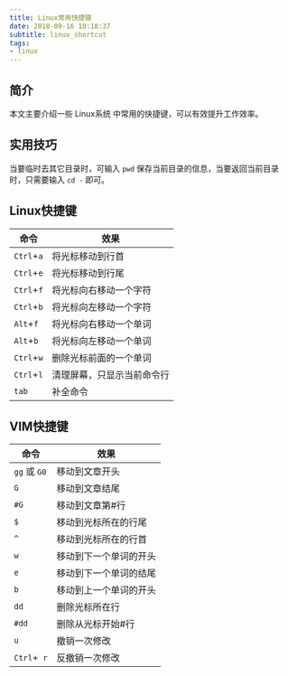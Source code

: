 ```yaml
---
title: Linux常用快捷键
date: 2018-09-16 10:18:37
subtitle: linux_shortcut
tags:
- linux
---
```


## 简介

本文主要介绍一些 Linux系统 中常用的快捷键，可以有效提升工作效率。



## 实用技巧

当要临时去其它目录时，可输入 `pwd` 保存当前目录的信息，当要返回当前目录时，只需要输入 `cd -` 即可。



## Linux快捷键

| 命令       | 效果                       |
| ---------- | -------------------------- |
| `Ctrl`+`a` | 将光标移动到行首           |
| `Ctrl`+`e` | 将光标移动到行尾           |
| `Ctrl`+`f` | 将光标向右移动一个字符     |
| `Ctrl`+`b` | 将光标向左移动一个字符     |
| `Alt`+`f`  | 将光标向右移动一个单词     |
| `Alt`+`b`  | 将光标向左移动一个单词     |
| `Ctrl`+`w` | 删除光标前面的一个单词     |
| `Ctrl`+`l` | 清理屏幕，只显示当前命令行 |
| `tab`      | 补全命令                   |



## VIM快捷键

| 命令         | 效果                   |
| ------------ | ---------------------- |
| `gg` 或 `G0` | 移动到文章开头         |
| `G`          | 移动到文章结尾         |
| `#G`         | 移动到文章第#行        |
| `$`          | 移动到光标所在的行尾   |
| `^`          | 移动到光标所在的行首   |
| `w`          | 移动到下一个单词的开头 |
| `e`          | 移动到下一个单词的结尾 |
| `b`          | 移动到上一个单词的开头 |
| `dd`         | 删除光标所在行         |
| `#dd`        | 删除从光标开始#行      |
| `u`          | 撤销一次修改           |
| `Ctrl`+` r`  | 反撤销一次修改         |